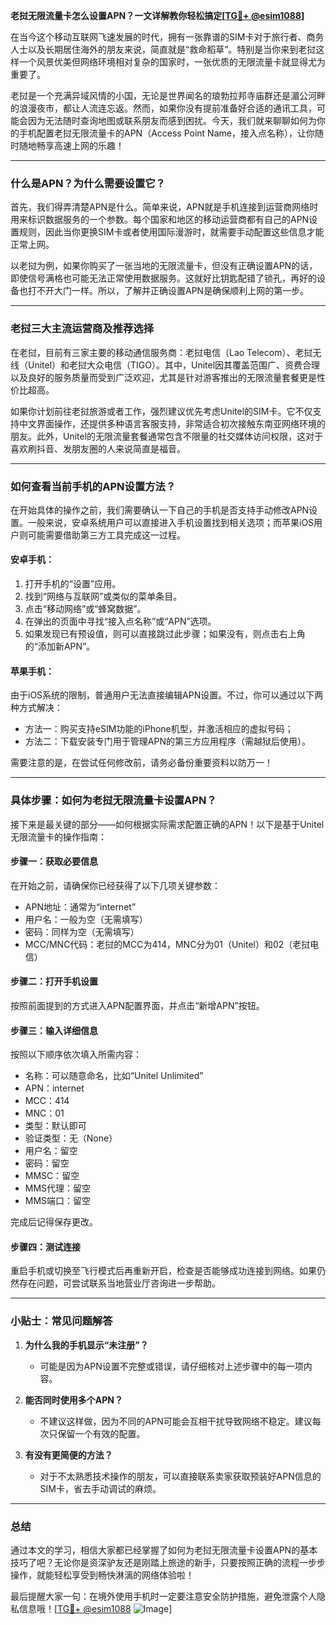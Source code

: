 **老挝无限流量卡怎么设置APN？一文详解教你轻松搞定[[TG💪+ @esim1088](https://t.me/s/esim1088)]**

在当今这个移动互联网飞速发展的时代，拥有一张靠谱的SIM卡对于旅行者、商务人士以及长期居住海外的朋友来说，简直就是“救命稻草”。特别是当你来到老挝这样一个风景优美但网络环境相对复杂的国家时，一张优质的无限流量卡就显得尤为重要了。

老挝是一个充满异域风情的小国，无论是世界闻名的琅勃拉邦寺庙群还是湄公河畔的浪漫夜市，都让人流连忘返。然而，如果你没有提前准备好合适的通讯工具，可能会因为无法随时查询地图或联系朋友而感到困扰。今天，我们就来聊聊如何为你的手机配置老挝无限流量卡的APN（Access Point Name，接入点名称），让你随时随地畅享高速上网的乐趣！

---

### 什么是APN？为什么需要设置它？

首先，我们得弄清楚APN是什么。简单来说，APN就是手机连接到运营商网络时用来标识数据服务的一个参数。每个国家和地区的移动运营商都有自己的APN设置规则，因此当你更换SIM卡或者使用国际漫游时，就需要手动配置这些信息才能正常上网。

以老挝为例，如果你购买了一张当地的无限流量卡，但没有正确设置APN的话，即使信号满格也可能无法正常使用数据服务。这就好比钥匙配错了锁孔，再好的设备也打不开大门一样。所以，了解并正确设置APN是确保顺利上网的第一步。

---

### 老挝三大主流运营商及推荐选择

在老挝，目前有三家主要的移动通信服务商：老挝电信（Lao Telecom）、老挝无线（Unitel）和老挝大众电信（TIGO）。其中，Unitel因其覆盖范围广、资费合理以及良好的服务质量而受到广泛欢迎，尤其是针对游客推出的无限流量套餐更是性价比超高。

如果你计划前往老挝旅游或者工作，强烈建议优先考虑Unitel的SIM卡。它不仅支持中文界面操作，还提供多种语言客服支持，非常适合初次接触东南亚网络环境的朋友。此外，Unitel的无限流量套餐通常包含不限量的社交媒体访问权限，这对于喜欢刷抖音、发朋友圈的人来说简直是福音。

---

### 如何查看当前手机的APN设置方法？

在开始具体的操作之前，我们需要确认一下自己的手机是否支持手动修改APN设置。一般来说，安卓系统用户可以直接进入手机设置找到相关选项；而苹果iOS用户则可能需要借助第三方工具完成这一过程。

#### 安卓手机：
1. 打开手机的“设置”应用。
2. 找到“网络与互联网”或类似的菜单条目。
3. 点击“移动网络”或“蜂窝数据”。
4. 在弹出的页面中寻找“接入点名称”或“APN”选项。
5. 如果发现已有预设值，则可以直接跳过此步骤；如果没有，则点击右上角的“添加新APN”。

#### 苹果手机：
由于iOS系统的限制，普通用户无法直接编辑APN设置。不过，你可以通过以下两种方式解决：
- 方法一：购买支持eSIM功能的iPhone机型，并激活相应的虚拟号码；
- 方法二：下载安装专门用于管理APN的第三方应用程序（需越狱后使用）。

需要注意的是，在尝试任何修改前，请务必备份重要资料以防万一！

---

### 具体步骤：如何为老挝无限流量卡设置APN？

接下来是最关键的部分——如何根据实际需求配置正确的APN！以下是基于Unitel无限流量卡的操作指南：

#### 步骤一：获取必要信息
在开始之前，请确保你已经获得了以下几项关键参数：
- APN地址：通常为“internet”
- 用户名：一般为空（无需填写）
- 密码：同样为空（无需填写）
- MCC/MNC代码：老挝的MCC为414，MNC分为01（Unitel）和02（老挝电信）

#### 步骤二：打开手机设置
按照前面提到的方式进入APN配置界面，并点击“新增APN”按钮。

#### 步骤三：输入详细信息
按照以下顺序依次填入所需内容：
- 名称：可以随意命名，比如“Unitel Unlimited”
- APN：internet
- MCC：414
- MNC：01
- 类型：默认即可
- 验证类型：无（None）
- 用户名：留空
- 密码：留空
- MMSC：留空
- MMS代理：留空
- MMS端口：留空

完成后记得保存更改。

#### 步骤四：测试连接
重启手机或切换至飞行模式后再重新开启，检查是否能够成功连接到网络。如果仍然存在问题，可尝试联系当地营业厅咨询进一步帮助。

---

### 小贴士：常见问题解答

1. **为什么我的手机显示“未注册”？**
   - 可能是因为APN设置不完整或错误，请仔细核对上述步骤中的每一项内容。

2. **能否同时使用多个APN？**
   - 不建议这样做，因为不同的APN可能会互相干扰导致网络不稳定。建议每次只保留一个有效的配置。

3. **有没有更简便的方法？**
   - 对于不太熟悉技术操作的朋友，可以直接联系卖家获取预装好APN信息的SIM卡，省去手动调试的麻烦。

---

### 总结

通过本文的学习，相信大家都已经掌握了如何为老挝无限流量卡设置APN的基本技巧了吧？无论你是资深驴友还是刚踏上旅途的新手，只要按照正确的流程一步步操作，就能轻松享受到畅快淋漓的网络体验啦！

最后提醒大家一句：在境外使用手机时一定要注意安全防护措施，避免泄露个人隐私信息哦！[[TG💪+ @esim1088](https://t.me/s/esim1088) ![Image](https://i.postimg.cc/4NQfJmqS/Snipaste-2025-05-13-00-14-12.png)]